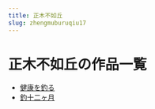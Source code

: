 ```yaml
---
title: 正木不如丘
slug: zhengmuburuqiu17
---
```


# 正木不如丘の作品一覧

- [健康を釣る](jiankangwodiaoru08)
- [釣十二ヶ月](diaoshierkeyue81)
